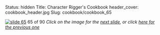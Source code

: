 Status: hidden
Title: Character Rigger's Cookbook
header_cover: cookbook_header.jpg
Slug: cookbook/cookbook_65

[![slide 65](https://dl.dropboxusercontent.com/u/2977490/presentations/cookbook/img65.jpg)](cookbook_66)
65 of 90
_Click on the image for the [next slide](cookbook_66), or click [here for the previous one](cookbook_64)_
